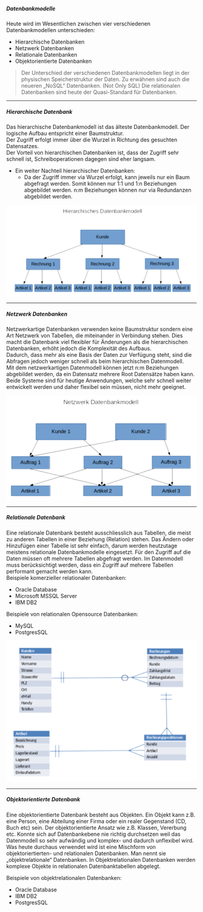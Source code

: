 ##### Datenbankmodelle
Heute wird im Wesentlichen zwischen vier verschiedenen Datenbankmodellen unterschieden:<br>
- Hierarchische Datenbanken
- Netzwerk Datenbanken
- Relationale Datenbanken
- Objektorientierte Datenbanken

>Der Unterschied der verschiedenen Datenbankmodellen liegt in der physischen Speicherstruktur der Daten.
Zu erwähnen sind auch die neueren „NoSQL“ Datenbanken. (Not Only SQL)
Die relationalen Datenbanken sind heute der Quasi-Standard für Datenbanken.

---

##### Hierarchische Datenbank
Das hierarchische Datenbankmodell ist das älteste Datenbankmodell.
Der logische Aufbau entspricht einer Baumstruktur.<br>
Der Zugriff erfolgt immer über die Wurzel in Richtung des
gesuchten Datensatzes.<br>
Der Vorteil von hierarchischen Datenbanken ist, dass der Zugriff sehr schnell ist, Schreiboperationen
dagegen sind eher langsam.<br>
- Ein weiter Nachteil hierarchischer Datenbanken:
  - Da der Zugriff immer via Wurzel erfolgt, kann jeweils nur ein Baum abgefragt werden. Somit können nur 1:1 und 1:n Beziehungen abgebildet werden. n:m Beziehungen können nur via Redundanzen
abgebildet werden.

![Hirarchische Datenbank](dbmodelle/hirarchischedb.PNG)

---
##### Netzwerk Datenbanken
Netzwerkartige Datenbanken verwenden keine Baumstruktur sondern eine Art Netzwerk von Tabellen, die
miteinander in Verbindung stehen. Dies macht die Datenbank viel flexibler für Änderungen als die
hierarchischen Datenbanken, erhöht jedoch die Komplexität des Aufbaus.<br> Dadurch, dass mehr als eine
Basis der Daten zur Verfügung steht, sind die Abfragen jedoch weniger schnell als beim hierarchischen
Datenmodell.<br>
Mit dem netzwerkartigen Datenmodell können jetzt n:m Beziehungen abgebildet werden, da ein Datensatz
mehrere Root Datensätze haben kann. <br>
Beide Systeme sind für heutige Anwendungen, welche sehr schnell weiter entwickelt werden und daher
flexibel sein müssen, nicht mehr geeignet.

![Netzwerk Datenbank](dbmodelle/netzwerkdb.PNG)

---

##### Relationale Datenbank
Eine relationale Datenbank besteht ausschliesslich aus Tabellen, die meist zu anderen Tabellen in einer
Beziehung (Relation) stehen. Das Ändern oder Hinzufügen einer Tabelle ist sehr einfach, darum werden
heutzutage meistens relationale Datenbankmodelle eingesetzt.
Für den Zugriff auf die Daten müssen oft mehrere Tabellen abgefragt werden. Im Datenmodell muss
berücksichtigt werden, dass ein Zugriff auf mehrere Tabellen performant gemacht werden kann.<br>
Beispiele komerzieller relationaler Datenbanken:
- Oracle Database
- Microsoft MSSQL Server
- IBM DB2

Beispiele von relationalen Opensource Datenbanken:
- MySQL
- PostgresSQL

![Relationale DB](dbmodelle/relationaledb.PNG)

---

##### Objektorientierte Datenbank

Eine objektorientierte Datenbank besteht aus Objekten. Ein Objekt kann z.B. eine Person, eine Abteilung
einer Firma oder ein realer Gegenstand (CD, Buch etc) sein.
Der objektorientierte Ansatz wie z.B. Klassen, Vererbung etc. Konnte sich auf Datenbankebene nie richtig
durchsetzen weil das Datenmodell so sehr aufwändig und komplex- und dadurch unflexibel wird.
Was heute durchaus verwendet wird ist eine Mischform von objektoriertierten- und relationalen
Datenbanken. Man nennt sie „objektrelationale“ Datenbanken. In Objektrelationalen Datenbanken werden
komplexe Objekte in relationalen Datenbanktabellen abgelegt.<br>

Beispiele von objektrelationalen Datenbanken:
- Oracle Database
- IBM DB2
- PostgresSQL
